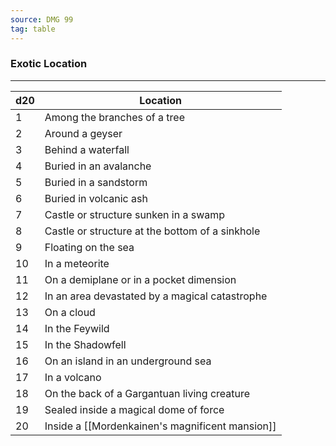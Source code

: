 ```yaml
---
source: DMG 99
tag: table
---
```


### Exotic Location
---
|d20|Location|
|----|------------|
|1|Among the branches of a tree|
|2|Around a geyser|
|3|Behind a waterfall|
|4|Buried in an avalanche|
|5|Buried in a sandstorm|
|6|Buried in volcanic ash|
|7|Castle or structure sunken in a swamp|
|8|Castle or structure at the bottom of a sinkhole|
|9|Floating on the sea|
|10|In a meteorite|
|11|On a demiplane or in a pocket dimension|
|12|In an area devastated by a magical catastrophe|
|13|On a cloud|
|14|In the Feywild|
|15|In the Shadowfell|
|16|On an island in an underground sea|
|17|In a volcano|
|18|On the back of a Gargantuan living creature|
|19|Sealed inside a magical dome of force|
|20|Inside a [[Mordenkainen's magnificent mansion]]|
